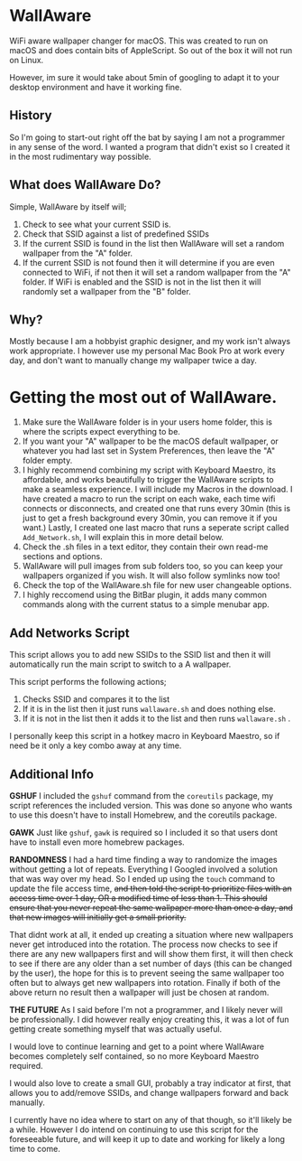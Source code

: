 # WallAware
WiFi aware wallpaper changer for macOS. This was created to run on macOS and does contain bits of AppleScript. So out of the box it will not run on Linux. 

However, im sure it would take about 5min of googling to adapt it to your desktop environment and have it working fine. 
## History
So I'm going to start-out right off the bat by saying I am not a programmer in any sense of the word. I wanted a program that didn't exist so I created it in the most rudimentary way possible. 
## What does WallAware Do?
Simple, WallAware by itself will;
1. Check to see what your current SSID is.
2. Check that SSID against a list of predefined SSIDs
3. If the current SSID is found in the list then WallAware will set a random wallpaper from the "A" folder.
4. If the current SSID is not found then it will determine if you are even connected to WiFi, if not then it will set a random wallpaper from the "A" folder. If WiFi is enabled and the SSID is not in the list then it will randomly set a wallpaper from the "B" folder. 
## Why?
Mostly because I am a hobbyist graphic designer, and my work isn't always work appropriate. I however use my personal Mac Book Pro at work every day, and don't want to manually change my wallpaper twice a day. 

# Getting the most out of WallAware.
1. Make sure the WallAware folder is in your users home folder, this is where the scripts expect everything to be. 
2. If you want your "A" wallpaper to be the macOS default wallpaper, or whatever you had last set in System Preferences, then leave the "A" folder empty. 
3. I highly recommend combining my script with Keyboard Maestro, its affordable, and works beautifully to trigger the WallAware scripts to make a seamless experience. I will include my Macros in the download. I have created a macro to run the script on each wake, each time wifi connects or disconnects, and created one that runs every 30min (this is just to get a fresh background every 30min, you can remove it if you want.) Lastly, I created one last macro that runs a seperate script called `Add_Network.sh`, I will explain this in more detail below. 
4. Check the .sh files in a text editor, they contain their own read-me sections and options. 
5. WallAware will pull images from sub folders too, so you can keep your wallpapers organized if you wish. It will also follow symlinks now too! 
6. Check the top of the WallAware.sh file for new user changeable options.
7. I highly reccomend using the BitBar plugin, it adds many common commands along with the current status to a simple menubar app.

## Add Networks Script
This script allows you to add new SSIDs to the SSID list and then it will automatically run the main script to switch to a A wallpaper. 

This script performs the following actions;
1. Checks SSID and compares it to the list
2. If it is in the list then it just runs `wallaware.sh` and does nothing else.
3. If it is not in the list then it adds it to the list and then runs `wallaware.sh` .

I personally keep this script in a hotkey macro in Keyboard Maestro, so if need be it only a key combo away at any time.  

## Additional Info
**GSHUF**
I included the `gshuf` command from the `coreutils` package, my script references the included version. This was done so anyone who wants to use this doesn't have to install Homebrew, and the coreutils package.

**GAWK**
Just like `gshuf`, `gawk` is required so I included it so that users dont have to install even more homebrew packages. 

**RANDOMNESS**
I had a hard time finding a way to randomize the images without getting a lot of repeats. Everything I Googled involved a solution that was way over my head. So I ended up using the `touch` command to update the file access time, ~~and then told the script to prioritize files with an access time over 1 day, OR a modified time of less than 1. This should ensure that you never repeat the same wallpaper more than once a day, and that new images will initially get a small priority.~~ 

That didnt work at all, it ended up creating a situation where new wallpapers never get introduced into the rotation. The process now checks to see if there are any new wallpapers first and will show them first, it will then check to see if there are any older than a set number of days (this can be changed by the user), the hope for this is to prevent seeing the same wallpaper too often but to always get new wallpapers into rotation. Finally if both of the above return no result then a wallpaper will just be chosen at random. 

**THE FUTURE**
As I said before I'm not a programmer, and I likely never will be professionally. I did however really enjoy creating this, it was a lot of fun getting create something myself that was actually useful. 

I would love to continue learning and get to a point where WallAware becomes completely self contained, so no more Keyboard Maestro required. 

I would also love to create a small GUI, probably a tray indicator at first, that allows you to add/remove SSIDs, and change wallpapers forward and back manually. 

I currently have no idea where to start on any of that though, so it'll likely be a while. However I do intend on continuing to use this script for the foreseeable future, and will keep it up to date and working for likely a long time to come. 
